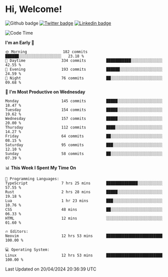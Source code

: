  # Hi, Welcome!
  ![Github badge](https://img.shields.io/github/followers/kraken-afk.svg?style=social&label=Follow&maxAge=2592000)
  [![Twitter badge](https://img.shields.io/badge/-Twitter-00acee?style=flat-square&logo=Twitter&logoColor=white)](https://twitter.com/trshppl)
  [![Linkedin badge](https://img.shields.io/badge/LinkedIn-0077B5?style=flat-square&logo=linkedin&logoColor=white)](https://www.linkedin.com/in/noveanrer)
<!--START_SECTION:waka-->
![Code Time](http://img.shields.io/badge/Code%20Time-150%20hrs%2035%20mins-blue)

**I'm an Early 🐤** 

```text
🌞 Morning                182 commits         ██████░░░░░░░░░░░░░░░░░░░   23.18 % 
🌆 Daytime                334 commits         ███████████░░░░░░░░░░░░░░   42.55 % 
🌃 Evening                193 commits         ██████░░░░░░░░░░░░░░░░░░░   24.59 % 
🌙 Night                  76 commits          ██░░░░░░░░░░░░░░░░░░░░░░░   09.68 % 
```
📅 **I'm Most Productive on Wednesday** 

```text
Monday                   145 commits         █████░░░░░░░░░░░░░░░░░░░░   18.47 % 
Tuesday                  154 commits         █████░░░░░░░░░░░░░░░░░░░░   19.62 % 
Wednesday                157 commits         █████░░░░░░░░░░░░░░░░░░░░   20.00 % 
Thursday                 112 commits         ████░░░░░░░░░░░░░░░░░░░░░   14.27 % 
Friday                   64 commits          ██░░░░░░░░░░░░░░░░░░░░░░░   08.15 % 
Saturday                 95 commits          ███░░░░░░░░░░░░░░░░░░░░░░   12.10 % 
Sunday                   58 commits          ██░░░░░░░░░░░░░░░░░░░░░░░   07.39 % 
```


📊 **This Week I Spent My Time On** 

```text
💬 Programming Languages: 
TypeScript               7 hrs 25 mins       ██████████████░░░░░░░░░░░   57.55 % 
Rust                     2 hrs 28 mins       █████░░░░░░░░░░░░░░░░░░░░   19.18 % 
Lua                      1 hr 23 mins        ███░░░░░░░░░░░░░░░░░░░░░░   10.76 % 
CSS                      48 mins             ██░░░░░░░░░░░░░░░░░░░░░░░   06.33 % 
HTML                     12 mins             ░░░░░░░░░░░░░░░░░░░░░░░░░   01.60 % 

🔥 Editors: 
Neovim                   12 hrs 53 mins      █████████████████████████   100.00 % 

💻 Operating System: 
Linux                    12 hrs 53 mins      █████████████████████████   100.00 % 
```


 Last Updated on 20/04/2024 20:36:39 UTC
<!--END_SECTION:waka-->